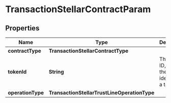 

# TransactionStellarContractParam


## Properties

| Name | Type | Description | Notes |
|------------ | ------------- | ------------- | -------------|
|**contractType** | **TransactionStellarContractType** |  |  |
|**tokenId** | **String** | The token ID, which is the unique identifier of a token. |  |
|**operationType** | **TransactionStellarTrustLineOperationType** |  |  |



